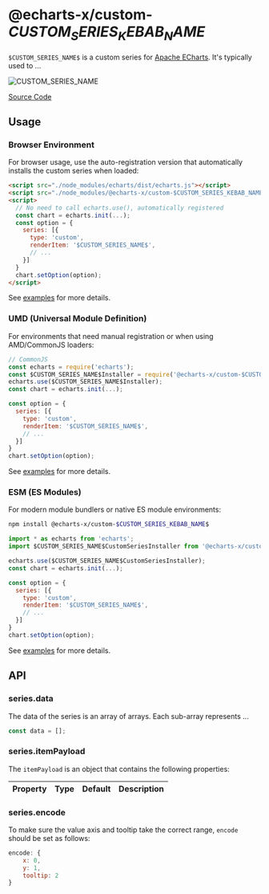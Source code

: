 # @echarts-x/custom-$CUSTOM_SERIES_KEBAB_NAME$

`$CUSTOM_SERIES_NAME$` is a custom series for [Apache ECharts](https://github.com/apache/echarts). It's typically used to ...

![$CUSTOM_SERIES_NAME$](https://raw.githubusercontent.com/apache/echarts-custom-series/main/custom-series/$CUSTOM_SERIES_NAME$/screenshots/$CUSTOM_SERIES_NAME$.svg)

[Source Code](https://github.com/apache/echarts-custom-series/tree/main/custom-series/$CUSTOM_SERIES_NAME$)

## Usage

### Browser Environment

For browser usage, use the auto-registration version that automatically installs the custom series when loaded:

```html
<script src="./node_modules/echarts/dist/echarts.js"></script>
<script src="./node_modules/@echarts-x/custom-$CUSTOM_SERIES_KEBAB_NAME$/dist/index.auto.js"></script>
<script>
  // No need to call echarts.use(), automatically registered
  const chart = echarts.init(...);
  const option = {
    series: [{
      type: 'custom',
      renderItem: '$CUSTOM_SERIES_NAME$',
      // ...
    }]
  }
  chart.setOption(option);
</script>
```

See [examples](./examples) for more details.

### UMD (Universal Module Definition)

For environments that need manual registration or when using AMD/CommonJS loaders:

```js
// CommonJS
const echarts = require('echarts');
const $CUSTOM_SERIES_NAME$Installer = require('@echarts-x/custom-$CUSTOM_SERIES_KEBAB_NAME$');
echarts.use($CUSTOM_SERIES_NAME$Installer);
const chart = echarts.init(...);

const option = {
  series: [{
    type: 'custom',
    renderItem: '$CUSTOM_SERIES_NAME$',
    // ...
  }]
}
chart.setOption(option);
```

See [examples](./examples) for more details.

### ESM (ES Modules)

For modern module bundlers or native ES module environments:

```bash
npm install @echarts-x/custom-$CUSTOM_SERIES_KEBAB_NAME$
```

```js
import * as echarts from 'echarts';
import $CUSTOM_SERIES_NAME$CustomSeriesInstaller from '@echarts-x/custom-$CUSTOM_SERIES_KEBAB_NAME$';

echarts.use($CUSTOM_SERIES_NAME$CustomSeriesInstaller);
const chart = echarts.init(...);

const option = {
  series: [{
    type: 'custom',
    renderItem: '$CUSTOM_SERIES_NAME$',
    // ...
  }]
}
chart.setOption(option);
```

See [examples](./examples) for more details.

## API

### series.data

The data of the series is an array of arrays. Each sub-array represents ...

```js
const data = [];
```

### series.itemPayload

The `itemPayload` is an object that contains the following properties:

| Property | Type | Default | Description |
| -------- | ---- | ------- | ----------- |

### series.encode

To make sure the value axis and tooltip take the correct range, `encode` should be set as follows:

```js
encode: {
    x: 0,
    y: 1,
    tooltip: 2
}
```
